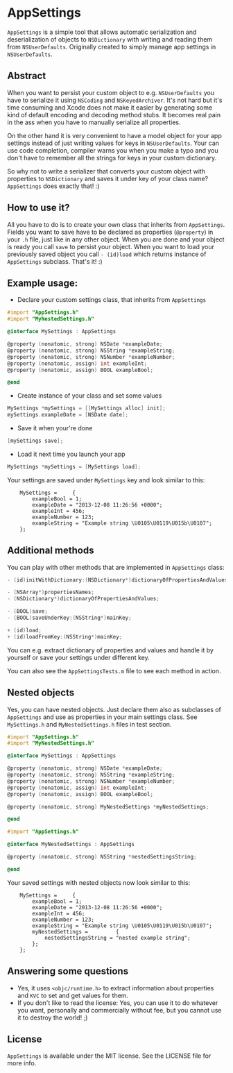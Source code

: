 AppSettings
===========

`AppSettings` is a simple tool that allows automatic serialization and deserialization of objects to `NSDictionary` with writing and reading them from `NSUserDefaults`. Originally created to simply manage app settings in `NSUserDefaults`.

Abstract
--------

When you want to persist your custom object to e.g. `NSUserDefaults` you have to serialize it using `NSCoding` and `NSKeyedArchiver`. It's not hard but it's time consuming and Xcode does not make it easier by generating some kind of default encoding and decoding method stubs. It becomes real pain in the ass when you have to manually serialize all properties.

On the other hand it is very convenient to have a model object for your app settings instead of just writing values for keys in `NSUserDefaults`. Your can use code completion, compiler warns you when you make a typo and you don't have to remember all the strings for keys in your custom dictionary.

So why not to write a serializer that converts your custom object with properties to `NSDictionary` and saves it under key of your class name? `AppSettings` does exactly that! :)

How to use it?
--------------

All you have to do is to create your own class that inherits from `AppSettings`.
Fields you want to save have to be declared as properties (`@property`) in your `.h` file, just like in any other object.
When you are done and your object is ready you call `save` to persist your object.
When you want to load your previously saved object you call `- (id)load` which returns instance of `AppSettings` subclass.
That's it! :)

Example usage:
--------------

* Declare your custom settings class, that inherits from `AppSettings`

```objective-c
#import "AppSettings.h"
#import "MyNestedSettings.h"

@interface MySettings : AppSettings

@property (nonatomic, strong) NSDate *exampleDate;
@property (nonatomic, strong) NSString *exampleString;
@property (nonatomic, strong) NSNumber *exampleNumber;
@property (nonatomic, assign) int exampleInt;
@property (nonatomic, assign) BOOL exampleBool;

@end
```

* Create instance of your class and set some values

```objective-c
MySettings *mySettings = [[MySettings alloc] init];
mySettings.exampleDate = [NSDate date];
```

* Save it when your're done

```objective-c
[mySettings save];
```

* Load it next time you launch your app

```objective-c
MySettings *mySettings = [MySettings load];
```

Your settings are saved under `MySettings` key and look similar to this:
```
    MySettings =     {
        exampleBool = 1;
        exampleDate = "2013-12-08 11:26:56 +0000";
        exampleInt = 456;
        exampleNumber = 123;
        exampleString = "Example string \U0105\U0119\U015b\U0107";
    };
```

Additional methods
------------------

You can play with other methods that are implemented in `AppSettings` class:

```objective-c
- (id)initWithDictionary:(NSDictionary*)dictionaryOfPropertiesAndValues;

- (NSArray*)propertiesNames;
- (NSDictionary*)dictionaryOfPropertiesAndValues;

- (BOOL)save;
- (BOOL)saveUnderKey:(NSString*)mainKey;

+ (id)load;
+ (id)loadFromKey:(NSString*)mainKey;
```

You can e.g. extract dictionary of properties and values and handle it by yourself or save your settings under different key.

You can also see the `AppSettingsTests.m` file to see each method in action.

Nested objects
--------------

Yes, you can have nested objects. Just declare them also as subclasses of `AppSettings` and use as properties in your main settings class. See `MySettings.h` and `MyNestedSettings.h` files in test section.

```objective-c
#import "AppSettings.h"
#import "MyNestedSettings.h"

@interface MySettings : AppSettings

@property (nonatomic, strong) NSDate *exampleDate;
@property (nonatomic, strong) NSString *exampleString;
@property (nonatomic, strong) NSNumber *exampleNumber;
@property (nonatomic, assign) int exampleInt;
@property (nonatomic, assign) BOOL exampleBool;

@property (nonatomic, strong) MyNestedSettings *myNestedSettings;

@end
```

```objective-c
#import "AppSettings.h"

@interface MyNestedSettings : AppSettings

@property (nonatomic, strong) NSString *nestedSettingsString;

@end
```

Your saved settings with nested objects now look similar to this:
```
    MySettings =     {
        exampleBool = 1;
        exampleDate = "2013-12-08 11:26:56 +0000";
        exampleInt = 456;
        exampleNumber = 123;
        exampleString = "Example string \U0105\U0119\U015b\U0107";
        myNestedSettings =         {
            nestedSettingsString = "nested example string";
        };
    };
```

Answering some questions
------------------------

* Yes, it uses `<objc/runtime.h>` to extract information about properties and `KVC` to set and get values for them.
* If you don't like to read the license: Yes, you can use it to do whatever you want, personally and commercially without fee, but you cannot use it to destroy the world! ;)

License
-------
`AppSettings` is available under the MIT license. See the LICENSE file for more info.

